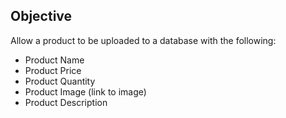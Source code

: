 ## Objective

Allow a product to be uploaded to a database with the following:

- Product Name
- Product Price
- Product Quantity
- Product Image (link to image)
- Product Description
